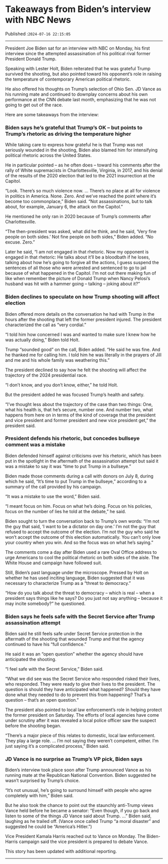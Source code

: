 # Takeaways from Biden’s interview with NBC News

Published :`2024-07-16 22:15:05`

---

President Joe Biden sat for an interview with NBC on Monday, his first interview since the attempted assassination of his political rival former President Donald Trump.

Speaking with Lester Holt, Biden reiterated that he was grateful Trump survived the shooting, but also pointed toward his opponent’s role in raising the temperature of contemporary American political rhetoric.

He also offered his thoughts on Trump’s selection of Ohio Sen. JD Vance as his running mate and continued to downplay concerns about his own performance at the CNN debate last month, emphasizing that he was not going to get out of the race.

Here are some takeaways from the interview:

### Biden says he’s grateful that Trump’s OK – but points to Trump’s rhetoric as driving the temperature higher

While taking care to express how grateful he is that Trump was not seriously wounded in the shooting, Biden also blamed him for intensifying political rhetoric across the United States.

He in particular pointed – as he often does – toward his comments after the rally of White supremacists in Charlottesville, Virginia, in 2017, and his denial of the results of the 2020 election that led to the 2021 insurrection at the Capitol.

“Look. There’s so much violence now. … There’s no place at all for violence in politics in America. None. Zero. And we’ve reached the point where it’s become too commonplace,” Biden said. “Not assassinations, but to talk about, for example, January 6, the attack on the Capitol.”

He mentioned he only ran in 2020 because of Trump’s comments after Charlottesville.

“The then-president was asked, what did he think, and he said, ‘Very fine people on both sides.’ Not fine people on both sides,” Biden added. “No excuse. Zero.”

Later he said, “I am not engaged in that rhetoric. Now my opponent is engaged in that rhetoric: He talks about it’ll be a bloodbath if he loses, talking about how he’s going to forgive all the actions, I guess suspend the sentences of all those who were arrested and sentenced to go to jail because of what happened in the Capitol. I’m not out there making fun of like when remember the picture of Donald Trump when Nancy Pelosi’s husband was hit with a hammer going – talking – joking about it?”

### Biden declines to speculate on how Trump shooting will affect election

Biden offered more details on the conversation he had with Trump in the hours after the shooting that left the former president injured. The president characterized the call as “very cordial.”

“I told him how concerned I was and wanted to make sure I knew how he was actually doing,” Biden told Holt.

Trump “sounded good” on the call, Biden added. “He said he was fine. And he thanked me for calling him. I told him he was literally in the prayers of Jill and me and his whole family was weathering this.”

The president declined to say how he felt the shooting will affect the trajectory of the 2024 presidential race.

“I don’t know, and you don’t know, either,” he told Holt.

But the president added he was focused Trump’s health and safety.

“I’ve thought less about the trajectory of the case than two things: One, what his health is, that he’s secure, number one. And number two, what happens from here on in terms of the kind of coverage that the president and vice president and former president and new vice president get,” the president said.

### President defends his rhetoric, but concedes bullseye comment was a mistake

Biden defended himself against criticisms over his rhetoric, which has been put in the spotlight in the aftermath of the assassination attempt but said it was a mistake to say it was “time to put Trump in a bullseye.”

Biden made those comments during a call with donors on July 8, during which he said, “It’s time to put Trump in the bullseye,” according to a summary of the call provided by his campaign.

“It was a mistake to use the word,” Biden said.

“I meant focus on him. Focus on what he’s doing. Focus on his policies, focus on the number of lies he told at the debate,” he said.

Biden sought to turn the conversation back to Trump’s own words: “I’m not the guy that said, ‘I want to be a dictator on day one.’ I’m not the guy that refused to accept the outcome of the election. I’m not the guy who said he won’t accept the outcome of this election automatically. You can’t only love your country when you win. And so the focus was on what he’s saying.”

The comments come a day after Biden used a rare Oval Office address to urge Americans to cool the political rhetoric on both sides of the aisle. The White House and campaign have followed suit.

Still, Biden’s past language under the microscope. Pressed by Holt on whether he has used inciting language, Biden suggested that it was necessary to characterize Trump as a “threat to democracy.”

“How do you talk about the threat to democracy – which is real – when a president says things like he says? Do you just not say anything – because it may incite somebody?” he questioned.

### Biden says he feels safe with the Secret Service after Trump assassination attempt

Biden said he still feels safe under Secret Service protection in the aftermath of the shooting that wounded Trump and that the agency continued to have his “full confidence.”

He said it was an “open question” whether the agency should have anticipated the shooting.

“I feel safe with the Secret Service,” Biden said.

“What we did see was the Secret Service who responded risked their lives, who responded. They were ready to give their lives to the president. The question is should they have anticipated what happened? Should they have done what they needed to do to prevent this from happening? That’s a question – that’s an open question.”

The president also pointed to local law enforcement’s role in helping protect the former president on Saturday. The efforts of local agencies have come under scrutiny after it was revealed a local police officer saw the suspect before the shooting began.

“There’s a major piece of this relates to domestic, local law enforcement. They play a large role. … I’m not saying they weren’t competent, either. I’m just saying it’s a complicated process,” Biden said.

### JD Vance is no surprise as Trump’s VP pick, Biden says

Biden’s interview took place soon after Trump announced Vance as his running mate at the Republican National Convention. Biden suggested he wasn’t surprised by Trump’s choice.

“It’s not unusual, he’s going to surround himself with people who agree completely with him,” Biden said.

But he also took the chance to point out the staunchly anti-Trump views Vance held before he became a senator: “Even though, if you go back and listen to some of the things JD Vance said about Trump. …” Biden said, laughing as he trailed off. (Vance once called Trump “a moral disaster” and suggested he could be “America’s Hitler.”)

Vice President Kamala Harris reached out to Vance on Monday. The Biden-Harris campaign said the vice president is prepared to debate Vance.

This story has been updated with additional reporting.

---

